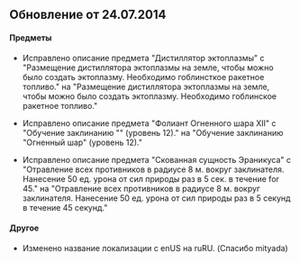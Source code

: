 ## Обновление от 24.07.2014

#### Предметы
 
- Исправлено описание предмета "Дистиллятор эктоплазмы" с
"Размещение дистиллятора эктоплазмы на земле, чтобы можно было создать эктоплазму. Необходимо гоблинсткое ракетное топливо." на
"Размещение дистиллятора эктоплазмы на земле, чтобы можно было создать эктоплазму. Необходимо гоблинское ракетное топливо."
 
- Исправлено описание предмета "Фолиант Огненного шара XII" с
"Обучение заклинанию "" (уровень 12)." на
"Обучение заклинанию "Огненный шар" (уровень 12)."
 
- Исправлено описание предмета "Скованная сущность Эраникуса" с
"Отравление всех противников в радиусе 8 м. вокруг заклинателя. Нанесение 50 ед. урона от сил природы раз в 5 сек. в течение for 45." на
"Отравление всех противников в радиусе 8 м. вокруг заклинателя. Нанесение 50 ед. урона от сил природы раз в 5 секунд в течение 45 секунд."
 
#### Другое
- Изменено название локализации с enUS на ruRU. (Спасибо mityada)